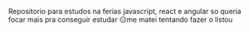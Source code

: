 Repositorio para estudos na ferias
javascript, react e angular
so queria focar mais pra conseguir estudar 😑me matei
tentando fazer o listou 